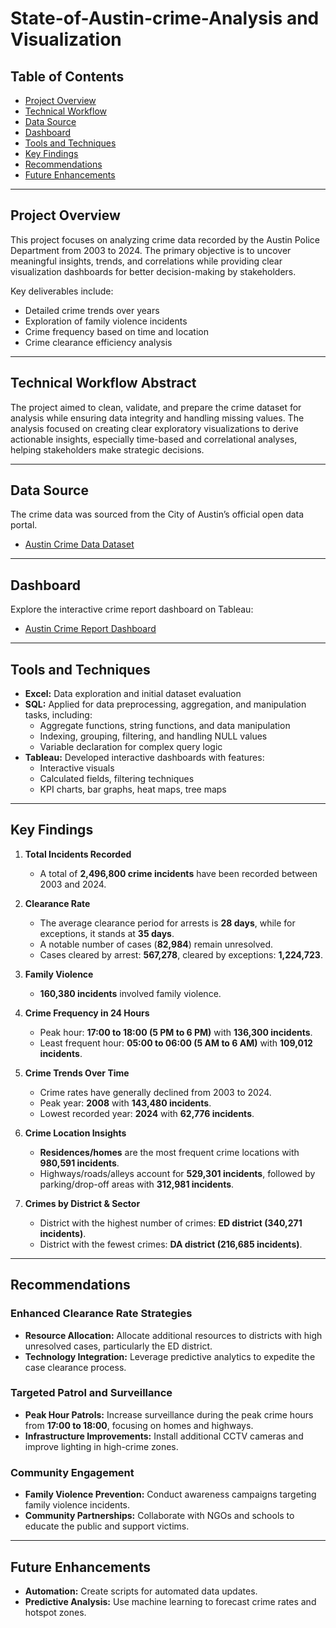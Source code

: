 # State-of-Austin-crime-Analysis and Visualization

## Table of Contents
- [Project Overview](#project-overview)
- [Technical Workflow](#technical-workflow-abstract)
- [Data Source](#data-source)
- [Dashboard](#dashboard)
- [Tools and Techniques](#tools-and-techniques)
- [Key Findings](#key-findings)
- [Recommendations](#recommendations)
- [Future Enhancements](#future-enhancements)

---

## Project Overview
This project focuses on analyzing crime data recorded by the Austin Police Department from 2003 to 2024. The primary objective is to uncover meaningful insights, trends, and correlations while providing clear visualization dashboards for better decision-making by stakeholders.

Key deliverables include:
- Detailed crime trends over years
- Exploration of family violence incidents
- Crime frequency based on time and location
- Crime clearance efficiency analysis

---

## Technical Workflow Abstract
The project aimed to clean, validate, and prepare the crime dataset for analysis while ensuring data integrity and handling missing values. The analysis focused on creating clear exploratory visualizations to derive actionable insights, especially time-based and correlational analyses, helping stakeholders make strategic decisions.

---

## Data Source
The crime data was sourced from the City of Austin’s official open data portal.
- [Austin Crime Data Dataset](https://data.austintexas.gov/Public-Safety/Crime-Reports/fdj4-gpfu/about_data)

---

## Dashboard
Explore the interactive crime report dashboard on Tableau:
- [Austin Crime Report Dashboard](https://public.tableau.com/app/profile/snehith.reddy.kathi/viz/APDDashboard/Dashboard1)

---

## Tools and Techniques

- **Excel:** Data exploration and initial dataset evaluation
- **SQL:** Applied for data preprocessing, aggregation, and manipulation tasks, including:
  - Aggregate functions, string functions, and data manipulation
  - Indexing, grouping, filtering, and handling NULL values
  - Variable declaration for complex query logic
- **Tableau:** Developed interactive dashboards with features:
  - Interactive visuals
  - Calculated fields, filtering techniques
  - KPI charts, bar graphs, heat maps, tree maps

---

## Key Findings

1. **Total Incidents Recorded**
   - A total of **2,496,800 crime incidents** have been recorded between 2003 and 2024.

2. **Clearance Rate**
   - The average clearance period for arrests is **28 days**, while for exceptions, it stands at **35 days**.
   - A notable number of cases (**82,984**) remain unresolved.
   - Cases cleared by arrest: **567,278**, cleared by exceptions: **1,224,723**.

3. **Family Violence**
   - **160,380 incidents** involved family violence.

4. **Crime Frequency in 24 Hours**
   - Peak hour: **17:00 to 18:00 (5 PM to 6 PM)** with **136,300 incidents**.
   - Least frequent hour: **05:00 to 06:00 (5 AM to 6 AM)** with **109,012 incidents**.

5. **Crime Trends Over Time**
   - Crime rates have generally declined from 2003 to 2024.
   - Peak year: **2008** with **143,480 incidents**.
   - Lowest recorded year: **2024** with **62,776 incidents**.

6. **Crime Location Insights**
   - **Residences/homes** are the most frequent crime locations with **980,591 incidents**.
   - Highways/roads/alleys account for **529,301 incidents**, followed by parking/drop-off areas with **312,981 incidents**.

7. **Crimes by District & Sector**
   - District with the highest number of crimes: **ED district (340,271 incidents)**.
   - District with the fewest crimes: **DA district (216,685 incidents)**.

---

## Recommendations

### Enhanced Clearance Rate Strategies
- **Resource Allocation:** Allocate additional resources to districts with high unresolved cases, particularly the ED district.
- **Technology Integration:** Leverage predictive analytics to expedite the case clearance process.

### Targeted Patrol and Surveillance
- **Peak Hour Patrols:** Increase surveillance during the peak crime hours from **17:00 to 18:00**, focusing on homes and highways.
- **Infrastructure Improvements:** Install additional CCTV cameras and improve lighting in high-crime zones.

### Community Engagement
- **Family Violence Prevention:** Conduct awareness campaigns targeting family violence incidents.
- **Community Partnerships:** Collaborate with NGOs and schools to educate the public and support victims.

---

## Future Enhancements
- **Automation:** Create scripts for automated data updates.
- **Predictive Analysis:** Use machine learning to forecast crime rates and hotspot zones.
